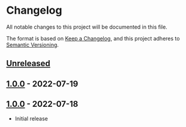 # Changelog

All notable changes to this project will be documented in this file.

The format is based on [Keep a Changelog](https://keepachangelog.com/en/1.0.0/),
and this project adheres to [Semantic Versioning](https://semver.org/spec/v2.0.0.html).

## [Unreleased]

## [1.0.0] - 2022-07-19

## [1.0.0] - 2022-07-18

- Initial release

[Unreleased]: https://github.com/giantswarm/capi-image-builder/compare/v1.0.0...HEAD
[1.0.0]: https://github.com/giantswarm/capi-image-builder/compare/v1.0.0...v1.0.0
[1.0.0]: https://github.com/giantswarm/capi-image-builder/releases/tag/v1.0.0
